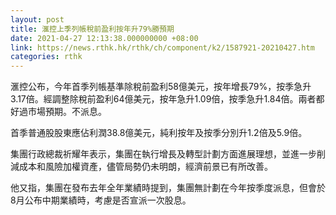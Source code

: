 ```yaml
---
layout: post
title: 滙控上季列帳稅前盈利按年升79%勝預期
date: 2021-04-27 12:13:38.000000000 +08:00
link: https://news.rthk.hk/rthk/ch/component/k2/1587921-20210427.htm
categories: rthk
---
```


滙控公布，今年首季列帳基準除稅前盈利58億美元，按年增長79%，按季急升3.17倍。經調整除稅前盈利64億美元，按年急升1.09倍，按季急升1.84倍。兩者都好過市場預期。不派息。

首季普通股股東應佔利潤38.8億美元，純利按年及按季分別升1.2倍及5.9倍。

集團行政總裁祈耀年表示，集團在執行增長及轉型計劃方面進展理想，並進一步削減成本和風險加權資產，儘管局勢仍未明朗，經濟前景已有所改善。

他又指，集團在發布去年全年業績時提到，集團無計劃在今年按季度派息，但會於8月公布中期業績時，考慮是否宣派一次股息。
